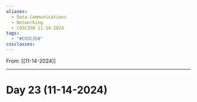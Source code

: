 ```yaml
---
aliases:
  - Data Communications
  - Networking
  - COSC350 11-14-2024
tags:
  - "#COSC350"
cssclasses:
---
```

From: [[11-14-2024]]

---
# Day 23 (11-14-2024)
